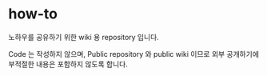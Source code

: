 # how-to

노하우를 공유하기 위한 wiki 용 repository 입니다.

Code 는 작성하지 않으며, Public repository 와 public wiki 이므로 외부 공개하기에 부적절한 내용은 포함하지 않도록 합니다.
